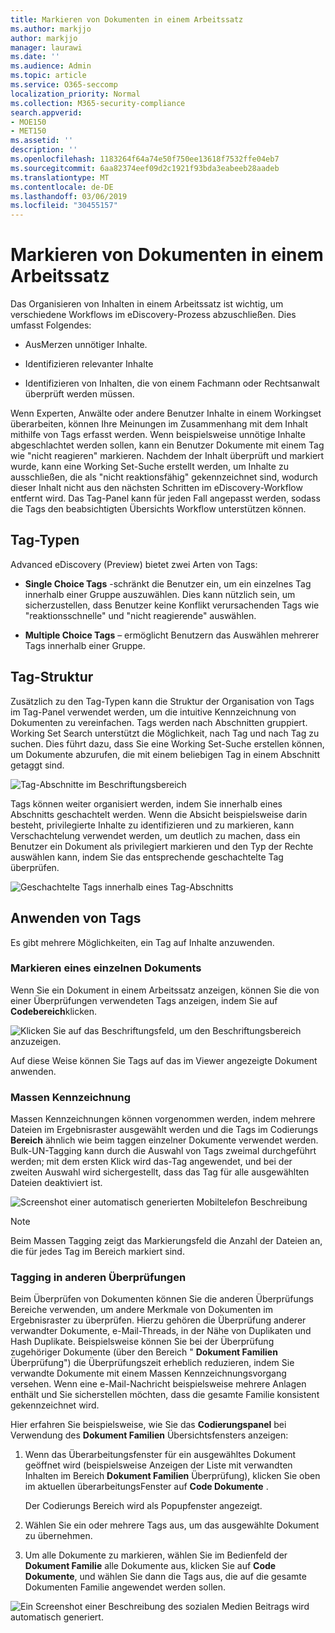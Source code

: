 ```yaml
---
title: Markieren von Dokumenten in einem Arbeitssatz
ms.author: markjjo
author: markjjo
manager: laurawi
ms.date: ''
ms.audience: Admin
ms.topic: article
ms.service: O365-seccomp
localization_priority: Normal
ms.collection: M365-security-compliance
search.appverid:
- MOE150
- MET150
ms.assetid: ''
description: ''
ms.openlocfilehash: 1183264f64a74e50f750ee13618f7532ffe04eb7
ms.sourcegitcommit: 6aa82374eef09d2c1921f93bda3eabeeb28aadeb
ms.translationtype: MT
ms.contentlocale: de-DE
ms.lasthandoff: 03/06/2019
ms.locfileid: "30455157"
---
```

# <a name="tag-documents-in-a-working-set"></a>Markieren von Dokumenten in einem Arbeitssatz

Das Organisieren von Inhalten in einem Arbeitssatz ist wichtig, um verschiedene Workflows im eDiscovery-Prozess abzuschließen. Dies umfasst Folgendes:

-  AusMerzen unnötiger Inhalte.

- Identifizieren relevanter Inhalte
 
-  Identifizieren von Inhalten, die von einem Fachmann oder Rechtsanwalt überprüft werden müssen.

Wenn Experten, Anwälte oder andere Benutzer Inhalte in einem Workingset überarbeiten, können Ihre Meinungen im Zusammenhang mit dem Inhalt mithilfe von Tags erfasst werden. Wenn beispielsweise unnötige Inhalte abgeschlachtet werden sollen, kann ein Benutzer Dokumente mit einem Tag wie "nicht reagieren" markieren. Nachdem der Inhalt überprüft und markiert wurde, kann eine Working Set-Suche erstellt werden, um Inhalte zu ausschließen, die als "nicht reaktionsfähig" gekennzeichnet sind, wodurch dieser Inhalt nicht aus den nächsten Schritten im eDiscovery-Workflow entfernt wird. Das Tag-Panel kann für jeden Fall angepasst werden, sodass die Tags den beabsichtigten Übersichts Workflow unterstützen können.

## <a name="tag-types"></a>Tag-Typen

Advanced eDiscovery (Preview) bietet zwei Arten von Tags:

- **Single Choice Tags** -schränkt die Benutzer ein, um ein einzelnes Tag innerhalb einer Gruppe auszuwählen. Dies kann nützlich sein, um sicherzustellen, dass Benutzer keine Konflikt verursachenden Tags wie "reaktionsschnelle" und "nicht reagierende" auswählen. 

- **Multiple Choice Tags** – ermöglicht Benutzern das Auswählen mehrerer Tags innerhalb einer Gruppe.

## <a name="tag-structure"></a>Tag-Struktur

Zusätzlich zu den Tag-Typen kann die Struktur der Organisation von Tags im Tag-Panel verwendet werden, um die intuitive Kennzeichnung von Dokumenten zu vereinfachen. Tags werden nach Abschnitten gruppiert. Working Set Search unterstützt die Möglichkeit, nach Tag und nach Tag zu suchen. Dies führt dazu, dass Sie eine Working Set-Suche erstellen können, um Dokumente abzurufen, die mit einem beliebigen Tag in einem Abschnitt getaggt sind.

![Tag-Abschnitte im Beschriftungsbereich](../media/Tagtypes.png)

Tags können weiter organisiert werden, indem Sie innerhalb eines Abschnitts geschachtelt werden. Wenn die Absicht beispielsweise darin besteht, privilegierte Inhalte zu identifizieren und zu markieren, kann Verschachtelung verwendet werden, um deutlich zu machen, dass ein Benutzer ein Dokument als privilegiert markieren und den Typ der Rechte auswählen kann, indem Sie das entsprechende geschachtelte Tag überprüfen.

![Geschachtelte Tags innerhalb eines Tag-Abschnitts](../media/Nestingtags.png)

## <a name="applying-tags"></a>Anwenden von Tags

Es gibt mehrere Möglichkeiten, ein Tag auf Inhalte anzuwenden.

### <a name="tagging-a-single-document"></a>Markieren eines einzelnen Dokuments

Wenn Sie ein Dokument in einem Arbeitssatz anzeigen, können Sie die von einer Überprüfungen verwendeten Tags anzeigen, indem Sie auf **Codebereich**klicken.

![Klicken Sie auf das Beschriftungsfeld, um den Beschriftungsbereich anzuzeigen.](../media/Singledoctag.png)

Auf diese Weise können Sie Tags auf das im Viewer angezeigte Dokument anwenden.

### <a name="bulk-tagging"></a>Massen Kennzeichnung

Massen Kennzeichnungen können vorgenommen werden, indem mehrere Dateien im Ergebnisraster ausgewählt werden und die Tags im Codierungs **Bereich** ähnlich wie beim taggen einzelner Dokumente verwendet werden. Bulk-UN-Tagging kann durch die Auswahl von Tags zweimal durchgeführt werden; mit dem ersten Klick wird das-Tag angewendet, und bei der zweiten Auswahl wird sichergestellt, dass das Tag für alle ausgewählten Dateien deaktiviert ist.

![Screenshot einer automatisch generierten Mobiltelefon Beschreibung](../media/Bulktag.png)

> [!NOTE]
> Beim Massen Tagging zeigt das Markierungsfeld die Anzahl der Dateien an, die für jedes Tag im Bereich markiert sind.

### <a name="tagging-in-other-review-panels"></a>Tagging in anderen Überprüfungen

Beim Überprüfen von Dokumenten können Sie die anderen Überprüfungs Bereiche verwenden, um andere Merkmale von Dokumenten im Ergebnisraster zu überprüfen. Hierzu gehören die Überprüfung anderer verwandter Dokumente, e-Mail-Threads, in der Nähe von Duplikaten und Hash Duplikate. Beispielsweise können Sie bei der Überprüfung zugehöriger Dokumente (über den Bereich " **Dokument Familien** Überprüfung") die Überprüfungszeit erheblich reduzieren, indem Sie verwandte Dokumente mit einem Massen Kennzeichnungsvorgang versehen. Wenn eine e-Mail-Nachricht beispielsweise mehrere Anlagen enthält und Sie sicherstellen möchten, dass die gesamte Familie konsistent gekennzeichnet wird.

Hier erfahren Sie beispielsweise, wie Sie das **Codierungspanel** bei Verwendung des **Dokument Familien** Übersichtsfensters anzeigen:

1. Wenn das Überarbeitungsfenster für ein ausgewähltes Dokument geöffnet wird (beispielsweise Anzeigen der Liste mit verwandten Inhalten im Bereich **Dokument Familien** Überprüfung), klicken Sie oben im aktuellen überarbeitungsFenster auf **Code Dokumente** .

   Der Codierungs Bereich wird als Popupfenster angezeigt.

2. Wählen Sie ein oder mehrere Tags aus, um das ausgewählte Dokument zu übernehmen. 

3. Um alle Dokumente zu markieren, wählen Sie im Bedienfeld der **Dokument Familie** alle Dokumente aus, klicken Sie auf **Code Dokumente**, und wählen Sie dann die Tags aus, die auf die gesamte Dokumenten Familie angewendet werden sollen.

![Ein Screenshot einer Beschreibung des sozialen Medien Beitrags wird automatisch generiert.](../media/Relatedtag.png)
